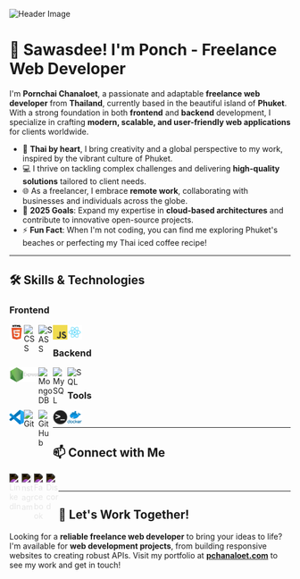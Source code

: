 ![Header Image](https://images.unsplash.com/photo-1516321318423-f06f85e504b3?ixlib=rb-4.0.3&auto=format&fit=crop&w=1350&q=80)
<!-- Suggested header image: A vibrant, professional image of a tropical workspace in Phuket with a laptop, symbolizing remote freelance work. You can replace it with a personal photo or another image if preferred. -->

# 👋 Sawasdee! I'm Ponch - Freelance Web Developer

I'm **Pornchai Chanaloet**, a passionate and adaptable **freelance web developer** from **Thailand**, currently based in the beautiful island of **Phuket**. With a strong foundation in both **frontend** and **backend** development, I specialize in crafting **modern, scalable, and user-friendly web applications** for clients worldwide.

- 🌴 **Thai by heart**, I bring creativity and a global perspective to my work, inspired by the vibrant culture of Phuket.
- 💻 I thrive on tackling complex challenges and delivering **high-quality solutions** tailored to client needs.
- 🌐 As a freelancer, I embrace **remote work**, collaborating with businesses and individuals across the globe.
- 🚀 **2025 Goals**: Expand my expertise in **cloud-based architectures** and contribute to innovative open-source projects.
- ⚡ **Fun Fact**: When I'm not coding, you can find me exploring Phuket's beaches or perfecting my Thai iced coffee recipe!

---

## 🛠️ Skills & Technologies

### Frontend
<img align="left" alt="HTML5" width="26px" src="https://raw.githubusercontent.com/github/explore/80688e429a7d4ef2fca1e82350fe8e3517d3494d/topics/html/html.png" />
<img align="left" alt="CSS" width="26px" src="https://cdn1.iconfinder.com/data/icons/logotypes/32/badge-css-3-512.png" />
<img align="left" alt="SASS" width="26px" src="https://cdn4.iconfinder.com/data/icons/logos-and-brands/512/288_Sass_logo-512.png" />
<img align="left" alt="JavaScript" width="26px" src="https://raw.githubusercontent.com/github/explore/80688e429a7d4ef2fca1e82350fe8e3517d3494d/topics/javascript/javascript.png" />
<img align="left" alt="React" width="26px" src="https://raw.githubusercontent.com/github/explore/80688e429a7d4ef2fca1e82350fe8e3517d3494d/topics/react/react.png" />

<br />

### Backend
<img align="left" alt="Node.js" width="26px" src="https://raw.githubusercontent.com/github/explore/80688e429a7d4ef2fca1e82350fe8e3517d3494d/topics/nodejs/nodejs.png" />
<img align="left" alt="Express" width="26px" src="https://raw.githubusercontent.com/github/explore/80688e429a7d4ef2fca1e82350fe8e3517d3494d/topics/express/express.png" />
<img align="left" alt="MongoDB" width="26px" src="https://cdn4.iconfinder.com/data/icons/logos-3/512/mongodb-2-512.png" />
<img align="left" alt="MySQL" width="26px" src="https://cdn4.iconfinder.com/data/icons/logos-3/181/MySQL-512.png" />
<img align="left" alt="SQL" width="26px" src="https://cdn1.iconfinder.com/data/icons/hawcons/32/700048-icon-89-document-file-sql-512.png" />

<br />

### Tools
<img align="left" alt="Visual Studio Code" width="26px" src="https://raw.githubusercontent.com/github/explore/80688e429a7d4ef2fca1e82350fe8e3517d3494d/topics/visual-studio-code/visual-studio-code.png" />
<img align="left" alt="Git" width="26px" src="https://cdn3.iconfinder.com/data/icons/social-media-2169/24/social_media_social_media_logo_git-512.png" />
<img align="left" alt="GitHub" width="26px" src="https://cdn4.iconfinder.com/data/icons/social-media-and-logos-11/32/Logo_Github-512.png" />
<img align="left" alt="Terminal" width="26px" src="https://raw.githubusercontent.com/github/explore/80688e429a7d4ef2fca1e82350fe8e3517d3494d/topics/terminal/terminal.png" />
<img align="left" alt="Docker" width="26px" src="https://raw.githubusercontent.com/github/explore/80688e429a7d4ef2fca1e82350fe8e3517d3494d/topics/docker/docker.png" />

<br />

---

## 📫 Connect with Me

<a href="https://www.linkedin.com/in/pornchai-chanaloet-575a631bb/"><img align="left" alt="LinkedIn" width="22px" src="https://cdn.jsdelivr.net/npm/simple-icons@v9/icons/linkedin.svg" style="filter: invert(1);" /></a>
<a href="https://instagram.com/ponchhkt"><img align="left" alt="Instagram" width="22px" src="https://cdn.jsdelivr.net/npm/simple-icons@v9/icons/instagram.svg" style="filter: invert(1);" /></a>
<a href="https://www.facebook.com/poncho.chanaloet/"><img align="left" alt="Facebook" width="22px" src="https://cdn.jsdelivr.net/npm/simple-icons@v9/icons/facebook.svg" style="filter: invert(1);" /></a>
<a href="https://discord.gg/user/Ponch#5027"><img align="left" alt="Discord" width="22px" src="https://cdn.jsdelivr.net/npm/simple-icons@v9/icons/discord.svg" style="filter: invert(1);" /></a>

<br />

---

## 💼 Let's Work Together!

Looking for a **reliable freelance web developer** to bring your ideas to life? I'm available for **web development projects**, from building responsive websites to creating robust APIs. Visit my portfolio at **[pchanaloet.com](https://pchanaloet.com)** to see my work and get in touch!
